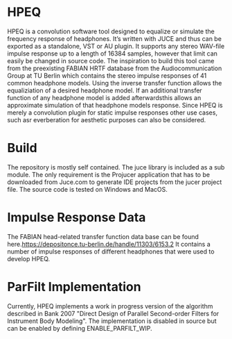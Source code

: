 # HPEQ

HPEQ is a convolution software tool designed to equalize or simulate the frequency response of headphones. It’s written with JUCE and thus can be exported as a standalone, VST or AU plugin. It supports any stereo WAV-file impulse response up to a length of 16384 samples, however that limit can easily be changed in source code. The inspiration to build this tool came from the preexisting FABIAN HRTF database from the Audiocommunication Group at TU Berlin which contains the stereo impulse responses of 41 common headphone models. Using the inverse transfer function allows the equaliziation of a desired headphone model. If an additional transfer function of any headphone model is added afterwardsthis allows an approximate simulation of that headphone models response. Since HPEQ is merely a convolution plugin for static impulse responses other use cases, such asr everberation for aesthetic purposes can also be considered.

# Build

The repository is mostly self contained. The juce library is included as a sub module. The only requirement is the Projucer application that has to be downloaded from Juce.com to generate IDE projects from the jucer project file. The source code is tested on Windows and MacOS.

# Impulse Response Data

The FABIAN head-related transfer function data base can be found here.https://depositonce.tu-berlin.de/handle/11303/6153.2
It contains a number of impulse responses of different headphones that were used to develop HPEQ. 

# ParFilt Implementation

Currently, HPEQ implements a work in progress version of the algorithm described in Bank 2007 "Direct Design of Parallel Second-order Filters for Instrument Body Modeling". The implementation is disabled in source but can be enabled by defining ENABLE_PARFILT_WIP. 
